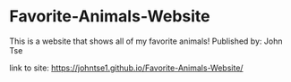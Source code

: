 # Favorite-Animals-Website
This is a website that shows all of my favorite animals!
Published by: John Tse

link to site: https://johntse1.github.io/Favorite-Animals-Website/
